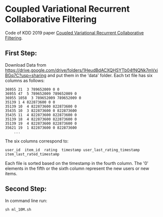 # Coupled Variational Recurrent Collaborative Filtering
Code of KDD 2019 paper [Coupled Variational Recurrent Collaborative Filtering](https://arxiv.org/pdf/1906.04386.pdf).


## First Step:
Download Data from https://drive.google.com/drive/folders/1HeudBdACXQHSYTb04fNQNk7mVxiBGq7C?usp=sharing and put them in the 'data' folder. Each txt file has six columns as follows:
```
36955 21  3 789652009 0 0
36955 47  5 789652009 789652009 0
36955 1058  3 789652009 789652009 0
35139 1 4 822873600 0 0
35139 10  4 822873600 822873600 0
35435 10  3 822873600 0 822873600
35435 11  4 822873600 822873600 0
35139 18  4 822873600 822873600 0
35139 19  4 822873600 822873600 0
35621 19  1 822873600 0 822873600
    ...
```
The six columns correspond to:
```
user_id  item_id  rating  timestamp user_last_rating_timestamp  item_last_rated_timestamp
```
Each file is sorted based on the timestamp in the fourth column. The '0' elements in the fifth or the sixth column represent the new users or new items. 

## Second Step:
In command line run:
```
sh ml_10M.sh
```
